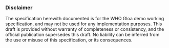 
### Disclaimer
  
<a name="disclaimer"> </a>


  
<p>    The specification herewith documented is for the WHO Gloa demo working specification, and may not be used for any implementation purposes. 
    This draft is provided without warranty of completeness or consistency, and the official publication supersedes this draft.
    No liability can be inferred from the use or misuse of this specification, or its consequences.
  </p>
